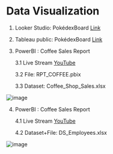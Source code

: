 # Data Visualization
1. Looker Studio: PokédexBoard [Link](https://lookerstudio.google.com/reporting/25d65709-623e-4080-92c8-8fccf7269471)

2. Tableau public: PokédexBoard [Link](https://public.tableau.com/views/PokdexBoard/Pokdex_1?:language=en-US&publish=yes&:sid=&:redirect=auth&:display_count=n&:origin=viz_share_link)

3. PowerBI : Coffee Sales Report
   
   3.1 Live Stream [YouTube](https://youtube.com/live/cjnP3JM_UEU)
   
   3.2 File:  RPT_COFFEE.pbix
   
   3.3 Dataset: Coffee_Shop_Sales.xlsx

![image](https://github.com/user-attachments/assets/ddda9716-dd74-4c65-bd9e-4522ed1c6f1d)

4. PowerBI : Coffee Sales Report
   
   4.1 Live Stream [YouTube](https://youtube.com/live/cjnP3JM_UEU)
   
   4.2 Dataset+File:  DS_Employees.xlsx

![image](https://github.com/user-attachments/assets/ffe6c49d-10b5-4db7-9d2e-d0d2ef75c2d1)
